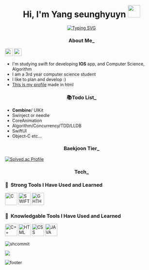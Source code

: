 <div align=center><h1>Hi, I'm Yang seunghyuyn <img src="https://www.emojiall.com/images/240/microsoft-teams/1f44b.png" width="40" height="40"/>
 </h1></div>
<div align=center><a href="https://git.io/typing-svg"><img src="https://readme-typing-svg.demolab.com?font=Caveat&weight=450&size=35&duration=4500&pause=1000&color=FAAB78&center=true&width=600&lines=I+like+IOS+app+development+%3A);I'm+improving+every+day+!!!" alt="Typing SVG" /></a></div>



<div align=center><h3>About Me_</div>
 
<a href="https://dev-with-precious-dreams.tistory.com/"  target="_blank"><img src="https://img.shields.io/badge/BLOG-lightgray?style=flat-square&logo=velog&logoColor=white" height="25"/></a> <img src="https://img.shields.io/badge/happysh_s2@naver.com-yellow?style=flat-square&logo=Gmail&logoColor=email" height="25"/></a>

* I'm studying swift for developing **IOS** app, and Computer Science, Algorithm
* I am a 3rd year computer science student
* I like to plan and develop :)
* <a href="https://shcommit.github.io/profile/profile.html" alt="profile">This is my profile</a> made in html

<div align=center><h3>📚Todo List_</div>

* **Combine**/ UIKit
* Swinject or needle
* CoreAnimation
* Algorithm/Concurrency/TDD/LLDB
* SwiftUI
* Object-C etc...


<div align=center><h3>Baekjoon Tier_</div>

[![Solved.ac Profile](http://mazassumnida.wtf/api/v2/generate_badge?boj=happysh_s2)](https://solved.ac/happysh_s2/)
 


<div align=center><h3>Tech_</div>
 
  <h3> 🚀 &nbsp;Strong Tools I Have Used and Learned</h3>
<p align="left">
 <img src="https://img.shields.io/badge/C-00599C?style=for-the-badge&logo=c&logoColor=white" alt="C" height="40"/>
 <img src="https://img.shields.io/badge/Swift-FA7343?style=for-the-badge&logo=swift&logoColor=white" alt="SWIFT" height="40"/>
 <img src="https://img.shields.io/badge/GitHub-100000?style=for-the-badge&logo=github&logoColor=white" alt="GHTHUB" height="40"/>

</p>

 	
 
 <h3> 🚀 &nbsp;Knowledgable Tools I Have Used and Learned</h3>
<p align="left">
 <img src="https://img.shields.io/badge/C%2B%2B-00599C?style=for-the-badge&logo=c%2B%2B&logoColor=white" alt="C++" height="40"/>
 <img src="https://img.shields.io/badge/HTML5-E34F26?style=for-the-badge&logo=html5&logoColor=white" alt="HTML" height="40"/>
 <img src="https://img.shields.io/badge/CSS3-1572B6?style=for-the-badge&logo=css3&logoColor=white" alt="CSS" height="40"/>
 <img src="https://img.shields.io/badge/Java-ED8B00?style=for-the-badge&logo=java&logoColor=white" alt="JAVA" height="40"/>
</p>

 
 ![shcommit](https://github-readme-stats.vercel.app/api?username=shcommit&show_icons=true&theme=gruvbox)
 
 <a href="https://hits.seeyoufarm.com"><img src="https://hits.seeyoufarm.com/api/count/incr/badge.svg?url=https%3A%2F%2Fgithub.com%2Fshcommit%2Fhit-counter&count_bg=%23FFDCA9&title_bg=%23E8F3D6&icon=verizon.svg&icon_color=%23DB7A7A&title=hits&edge_flat=false"/></a>

![footer](https://capsule-render.vercel.app/api?section=footer&type=Waving&color=gradient)
